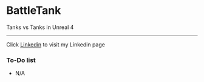 # BattleTank
Tanks vs Tanks in Unreal 4




---

Click [Linkedin](https://www.linkedin.com/in/anas-al-mughamsi-167134186/) to visit my Linkedin page 

### To-Do list
* N/A
